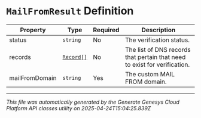 # `MailFromResult` Definition

| Property | Type | Required | Description |
|----------|------|----------|-------------|
| status | `string` | No | The verification status. |
| records | [`Record[]`](record-definition.md) | No | The list of DNS records that pertain that need to exist for verification. |
| mailFromDomain | `string` | Yes | The custom MAIL FROM domain. |

---

*This file was automatically generated by the Generate Genesys Cloud Platform API classes utility on 2025-04-24T15:04:25.839Z*